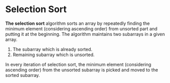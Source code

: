 Selection Sort
==============
**The selection sort** algorithm sorts an array by repeatedly finding the minimum element (considering ascending order) from unsorted part and putting it at the beginning. The algorithm maintains two subarrays in a given array.

1.  The subarray which is already sorted.
2.  Remaining subarray which is unsorted.

In every iteration of selection sort, the minimum element (considering ascending order) from the unsorted subarray is picked and moved to the sorted subarray.
